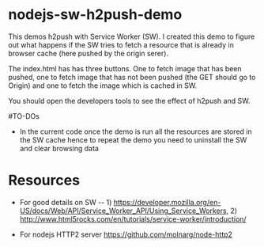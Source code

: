 # nodejs-sw-h2push-demo

This demos h2push with Service Worker (SW). I created this demo to figure out what happens if the SW tries to fetch a resource that is already in browser cache (here pushed by the origin serer). 

The index.html has has three buttons.  One to fetch image that has been pushed, one to fetch image that has not been pushed (the GET should go to Origin) and one to fetch the image which is cached in SW.

You should open the developers tools to see the effect of h2push and SW. 

#TO-DOs

* In the current code once the demo is run all the resources are stored in the SW cache hence to repeat  the demo you need to uninstall the SW and  clear browsing data  

# Resources 

* For good details on SW -- 1) https://developer.mozilla.org/en-US/docs/Web/API/Service_Worker_API/Using_Service_Workers, 2) http://www.html5rocks.com/en/tutorials/service-worker/introduction/

*  For nodejs HTTP2 server https://github.com/molnarg/node-http2



